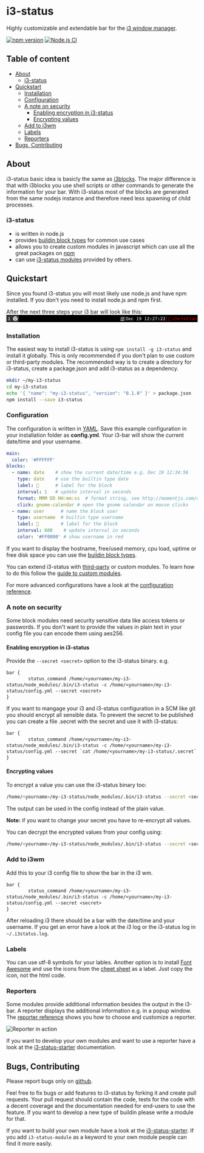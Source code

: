 # i3-status

Highly customizable and extendable bar for the [i3 window manager](http://i3wm.org/). 

[![npm version](https://img.shields.io/npm/v/i3-status.svg?style=flat-square)](https://www.npmjs.com/package/i3-status)
[![Node.js CI](https://github.com/fehmer/i3-status/actions/workflows/node.js.yml/badge.svg)](https://github.com/fehmer/i3-status/actions/workflows/node.js.yml)


## Table of content
<!-- MarkdownTOC autolink="true" -->

- [About](#about)
  - [i3-status](#i3-status)
- [Quickstart](#quickstart)
  - [Installation](#installation)
  - [Configuration](#configuration)
  - [A note on security](#a-note-on-security)
    - [Enabling encryption in i3-status](#enabling-encryption-in-i3-status)
    - [Encrypting values](#encrypting-values)
  - [Add to i3wm](#add-to-i3wm)
  - [Labels](#labels)
  - [Reporters](#reporters)
- [Bugs, Contributing](#bugs-contributing)

<!-- /MarkdownTOC -->


## About

i3-status basic idea is basicly the same as [i3blocks](http://vivien.github.io/i3blocks/). The major difference is that with i3blocks you use shell scripts or other commands to generate the information for your bar. With i3-status most of the blocks are generated from the same nodejs instance and therefore need less spawning of child processes.


### i3-status

- is written in node.js
- provides [buildin block types](./docs/buildin.md) for common use cases
- allows you to create custom modules in javascript which can use all the great packages on [npm](http://www.npmjs.com) 
- can use [i3-status modules](./docs/modules.md) provided by others.


## Quickstart

Since you found i3-status you will most likely use node.js and have npm installed. If you don't you need to install node.js and npm first.

After the next three steps your i3 bar will look like this:
![i3status](https://github.com/fehmer/i3-status/raw/master/docs/example.png)


### Installation

The easiest way to install i3-status is using ```npm install -g i3-status``` and install it globally. This is only recommended if you don't plan to use custom or third-party modules. The recommended way is to create a directory for i3-status, create a package.json and add i3-status as a dependency.

``` sh
mkdir ~/my-i3-status
cd my-i3-status
echo '{ "name": "my-i3-status", "version": "0.1.0" }' > package.json
npm install --save i3-status
```


### Configuration

The configuration is written in [YAML](https://en.wikipedia.org/wiki/YAML). Save this example configuration in your installation folder as **config.yml**. Your i3-bar will show the current date/time and your username.

``` yaml
main:
  color: '#FFFFFF'
blocks:
  - name: date    # show the current date/time e.g. Dec 19 12:34:56
    type: date    # use the builtin type date
    label: 📆      # label for the block
    interval: 1   # update interval in seconds
    format: MMM DD HH:mm:ss  # format string, see http://momentjs.com/docs/#/parsing/string-format/
    click: gnome-calendar # open the gnome calendar on mouse clicks
  - name: user      # name the block user
    type: username  # builtin type username
    label: 👤        # label for the block
    interval: 600    # update interval in seconds
    color: '#FF0000' # show username in red
```


If you want to display the hostname, free/used memory, cpu load, uptime or free disk space you can use the [buildin block types](./docs/buildin.md). 

You can extend i3-status with [third-party](https://www.npmjs.com/search?q=i3-status-module) or custom modules. To learn how to do this follow the [guide to custom modules](./docs/modules.md).

For more advanced configurations have a look at the [configuration reference](./docs/configuration.md).


### A note on security

Some block modules need security sensitive data like access tokens or passwords. If you don't want to provide the values in plain text in your config file you can encode them using aes256.


#### Enabling encryption in i3-status

Provide the ```--secret <secret>``` option to the i3-status binary. e.g.

```
bar {
        status_command /home/<yourname>/my-i3-status/node_modules/.bin/i3-status -c /home/<yourname>/my-i3-status/config.yml --secret <secret>
}
```

If you want to mangage your i3 and i3-status configuration in a SCM like git you should encrypt all sensible data. To prevent the secret to be published you can create a file .secret with the secret and use it with i3-status:

```
bar {
        status_command /home/<yourname>/my-i3-status/node_modules/.bin/i3-status -c /home/<yourname>/my-i3-status/config.yml --secret `cat /home/<yourname>/my-i3-status/.secret`
}
```


#### Encrypting values

To encrypt a value you can use the i3-status binary too:

``` sh
/home/<yourname>/my-i3-status/node_modules/.bin/i3-status --secret <secret> --encrypt <value>
```

The output can be used in the config instead of the plain value.

__Note:__ if you want to change your secret you have to re-encrypt all values. 

You can decrypt the encrypted values from your config using:

``` sh
/home/<yourname>/my-i3-status/node_modules/.bin/i3-status --secret <secret> --decrypt <value>
```

### Add to i3wm

Add this to your i3 config file to show the bar in the i3 wm.

```
bar {
        status_command /home/<yourname>/my-i3-status/node_modules/.bin/i3-status -c /home/<yourname>/my-i3-status/config.yml --secret <secret>
}
```

After reloading i3 there should be a bar with the date/time and your username. If you get an error have a look at the i3 log or the i3-status log in ```~/.i3status.log```.


### Labels

You can use utf-8 symbols for your lables. Another option is to install [Font Awesome](http://fontawesome.io) and use the icons from the [cheet sheet](http://fontawesome.io/cheatsheet/) as a label. Just copy the icon, not the html code.


### Reporters

Some modules provide additional information besides the output in the i3-bar. A reporter displays the additional information e.g. in a popup window. The [reporter reference](docs/reporter.md) shows you how to choose and customize a reporter. 

![Reporter in action](docs/reporter.png)

If you want to develop your own modules and want to use a reporter have a look at the [i3-status-starter](https://github.com/fehmer/i3-status-starter) documentation.

## Bugs, Contributing

Please report bugs only on [github](https://github.com/fehmer/i3-status/issues).

Feel free to fix bugs or add features to i3-status by forking it and create pull requests. Your pull request should contain the code, tests for the code with a decent coverage and the documentation needed for end-users to use the feature. If you want to develop a new type of buildin please write a module for that.

If you want to build your own module have a look at the [i3-status-starter](https://github.com/fehmer/i3-status-starter). If you add ```i3-status-module``` as a keyword to your own module people can find it more easily.